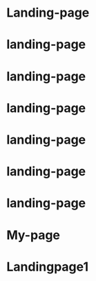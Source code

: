 # Landing-page
# landing-page
# landing-page
# landing-page
# landing-page
# landing-page
# landing-page
# My-page
# Landingpage1
